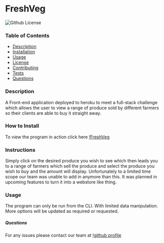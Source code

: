 # FreshVeg

![Github License](https://img.shields.io/badge/license-MIT-blue.svg)

### Table of Contents

* [Description](#Description)
* [Installation](#Installation)
* [Usage](#Usage)
* [License](#License)
* [Contributing](#Contributing)
* [Tests](#TEST)
* [Questions](#Questions)

### Description
A Front-end application deployed to heroku to meet a full-stack challenge which allows the user to view a range of produce sold by different farmers so their clients are able to buy it straight away. 

### How to Install
To view the program in action click here [!FreshVeg](https://afternoon-waters-14450.herokuapp.com/)

### Instructions
Simply click on the desired produce you wish to see which then leads you to a range of farmers which sell the produce and select the produce you wish to buy and the amount will display.  Unfortunately to a limited time scope our team was unable to add in anymore than this.  It was planned in upcoming features to turn it into a webstore like thing.  

### Usage
The program can only be run from the CLI.  With limited data manipulation.  More options will be updated as required or requested.

##### Questions 
For any issues please contact our team at [!github profile](https://github.com/Ningthangom/FreshVeg)